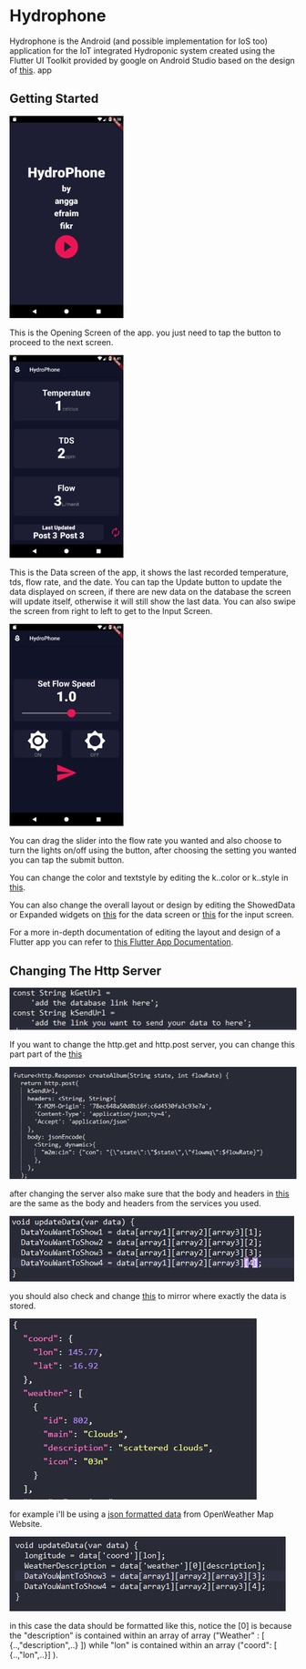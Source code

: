 # Hydrophone

Hydrophone is the Android (and possible implementation for IoS too) application for the IoT integrated Hydroponic system 
created using the Flutter UI Toolkit provided by google on Android Studio based on the design of [this](https://github.com/londonappbrewery/bmi-calculator-flutter).
app


## Getting Started

<img src="tutorial%20images/opening_screen.png" width="200">


This is the Opening Screen of the app. you just need to tap the button to proceed to the next screen.

<img src="tutorial%20images/data_screen.png" width="200">


This is the Data screen of the app, it shows the last recorded temperature, tds, flow rate, and the date. You can tap the 
Update button to update the data displayed on screen, if there are new data on the database the screen will update itself,
otherwise it will still show the last data. You can also swipe the screen from right to left to get to the Input Screen.

<img src="tutorial%20images/input_screen.png" width="200">


You can drag the slider into the flow rate you wanted and also choose to turn the lights on/off using the button,
after choosing the setting you wanted you can tap the submit button.


You can change the color and textstyle by editing the k..color or k..style in [this](lib/functionality/constant.dart).


You can also change the overall layout or design by editing the ShowedData or Expanded widgets on [this](lib/screens/dataPage_screens.dart) 
for the data screen or [this](lib/screens/inputPage_screen.dart) for the input screen.


For a more in-depth documentation of editing the layout and design of a Flutter app you can refer to [this Flutter App Documentation](https://flutter.dev/docs). 


## Changing The Http Server
<img src="tutorial%20images/link.PNG">


If you want to change the http.get and http.post server, you can change this part part of the [this](lib/functionality/constant.dart)


<img src="tutorial%20images/body_and_headers.PNG">


after changing the server also make sure that the body and headers in [this](lib/functionality/networking.dart) are the same as the 
body and headers from the services you used.


<img src="tutorial%20images/jsondata.PNG">


you should also check and change [this](lib/screens/dataPage_screen.dart) to mirror where exactly the data is stored.


<img src="tutorial%20images/jsondata_example.PNG">


for example i'll be using a [json formatted data](https://samples.openweathermap.org/data/2.5/weather?id=2172797&appid=439d4b804bc8187953eb36d2a8c26a02) 
from OpenWeather Map Website.


<img src="tutorial%20images/getting_example.PNG">


in this case the data should be formatted like this, notice the [0] is because the "description" is contained within an array 
of array ("Weather" : [ {..,"description",..} ]) while "lon" is contained within an array ("coord": [ {..,"lon",..}] ).